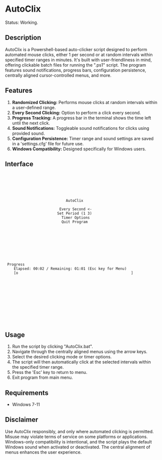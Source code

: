 # AutoClix
Status: Working.

## Description

AutoClix is a Powershell-based auto-clicker script designed to perform automated mouse clicks, either 1 per second or at random intervals within specified timer ranges in minutes. It's built with user-friendliness in mind, offering clickable batch files for running the ".ps1" script. The program features sound notifications, progress bars, configuration persistence, centrally aligned cursor-controlled menus, and more.

## Features

1. **Randomized Clicking:** Performs mouse clicks at random intervals within a user-defined range.
2. **Every Second Clicking:** Option to perform a click every second.
3. **Progress Tracking:** A progress bar in the terminal shows the time left until the next click.
4. **Sound Notifications:** Toggleable sound notifications for clicks using provided sound.
5. **Configuration Persistence:** Timer range and sound settings are saved in a 'settings.cfg' file for future use.
6. **Windows Compatibility:** Designed specifically for Windows users.

## Interface

```






                            AutoClix

                         Every Second <-
                        Set Period (1 3)
                          Timer Options
                          Quit Program







```
```


 Progress
    Elapsed: 00:02 / Remaining: 01:01 (Esc key for Menu)
    [o                                                    ]                                                                       












```

## Usage

1. Run the script by clicking "AutoClix.bat".
2. Navigate through the centrally aligned menus using the arrow keys.
3. Select the desired clicking mode or timer options.
4. The script will then automatically click at the selected intervals within the specified timer range.
5. Press the 'Esc' key to return to menu.
6. Exit program from main menu.

## Requirements

- Windows 7-11

## Disclaimer

Use AutoClix responsibly, and only where automated clicking is permitted. Misuse may violate terms of service on some platforms or applications. Windows-only compatibility is intentional, and the script plays the default Windows sound when activated or deactivated. The central alignment of menus enhances the user experience.
